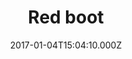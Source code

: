 ---
title: Red boot
date: 2017-01-04T15:04:10.000Z
price: 20
sales_price: 18
categories: ["Accessories"]
image: ["/img/uploads/2017/12/red.jpg"]
---